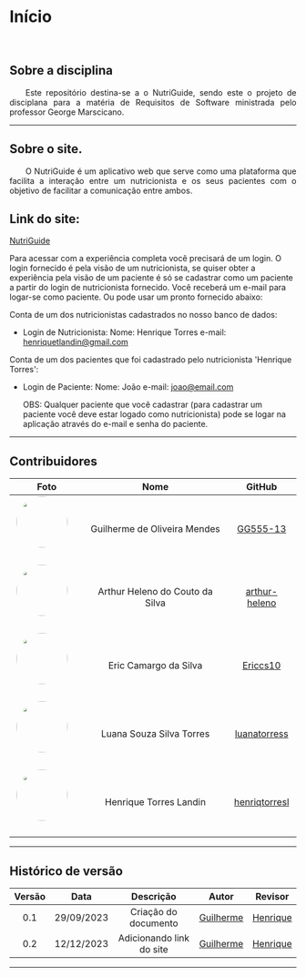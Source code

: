 # Início



<br>


## Sobre a disciplina

<p align="justify">&emsp;&emsp;Este repositório destina-se a o NutriGuide, sendo este o projeto de disciplana para a matéria de Requisitos de Software ministrada pelo professor George Marscicano.</p>

---

## Sobre o site.

<p align="justify">&emsp;&emsp;O NutriGuide é um aplicativo web que serve como uma plataforma que facilita a interação entre um nutricionista e os seus pacientes com o objetivo de facilitar a comunicação entre ambos.</p>
 
## Link do site: 
[NutriGuide](https://nutriguide-req.netlify.app) 

Para acessar com a experiência completa você precisará de um login. O login fornecido é pela visão de um nutricionista, se quiser obter a experiência pela visão de um paciente é só se cadastrar como um paciente a partir do login de nutricionista fornecido. Você receberá um e-mail para logar-se como paciente. Ou pode usar um pronto fornecido abaixo:

Conta de um dos nutricionistas cadastrados no nosso banco de dados:
- Login de Nutricionista:
  Nome: Henrique Torres
  e-mail: henriquetlandin@gmail.com

Conta de um dos pacientes que foi cadastrado pelo nutricionista 'Henrique Torres':
- Login de Paciente:
  Nome: João
  e-mail: joao@email.com

  OBS: Qualquer paciente que você cadastrar (para cadastrar um paciente você deve estar logado como nutricionista)
   pode se logar na aplicação através do e-mail e senha do paciente. 
---

## Contribuidores

|                                                                                          **Foto**                                                                                          |         **Nome**         |                       **GitHub**                        |
| :----------------------------------------------------------------------------------------------------------------------------------------------------------------------------------------: | :----------------------: | :-----------------------------------------------------: |
|    <a href="https://github.com/GG555-13"><img src="https://avatars.githubusercontent.com/u/56366651?v=4" height="auto" width="90" style="border-radius:50%"></a> &nbsp; &nbsp; &nbsp;    |   Guilherme de Oliveira Mendes    |       [GG555-13](https://github.com/GG555-13)       |
|    <a href="https://github.com/arthur-heleno"><img src="https://avatars.githubusercontent.com/u/55404289?v=4" height="auto" width="90" style="border-radius:50%"></a> &nbsp; &nbsp; &nbsp;     | Arthur Heleno do Couto da Silva |        [arthur-heleno](https://github.com/arthur-heleno)        |
|    <a href="https://github.com/Ericcs10"><img src="https://avatars.githubusercontent.com/u/98559406?v=4" height="auto" width="90" style="border-radius:50%"></a> &nbsp; &nbsp; &nbsp;    | Eric Camargo da Silva |       [Ericcs10 ](https://github.com/Ericcs10)       |
|    <a href="https://github.com/luanatorress"><img src="https://avatars.githubusercontent.com/u/129525424?v=4" height="auto" width="90" style="border-radius:50%"></a> &nbsp; &nbsp; &nbsp;     |    Luana Souza Silva Torres     |        [luanatorress](https://github.com/luanatorress)        |
|   <a href="https://github.com/henriqtorresl"><img src="https://avatars.githubusercontent.com/u/102327244?v=4" height="auto" width="90" style="border-radius:50%"></a> &nbsp; &nbsp; &nbsp;   | Henrique Torres Landin  |     [henriqtorresl](https://github.com/henriqtorresl)     |

---

## Histórico de versão

| Versão |    Data    |      Descrição       |  Autor  | Revisor |
| :----: | :--------: | :------------------: | :-----: | :-----: |
|  0.1   | 29/09/2023 | Criação do documento | [Guilherme](https://github.com/GG555-13) | [Henrique](https://github.com/henriqtorresl)  |
|  0.2   | 12/12/2023 | Adicionando link do site | [Guilherme](https://github.com/GG555-13) | [Henrique](https://github.com/henriqtorresl)  |


---
